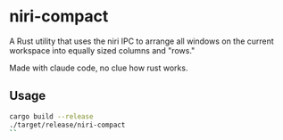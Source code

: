 # niri-compact

A Rust utility that uses the niri IPC to arrange all windows on the current workspace into equally sized columns and "rows."

Made with claude code, no clue how rust works.

## Usage

```bash
cargo build --release
./target/release/niri-compact
``
